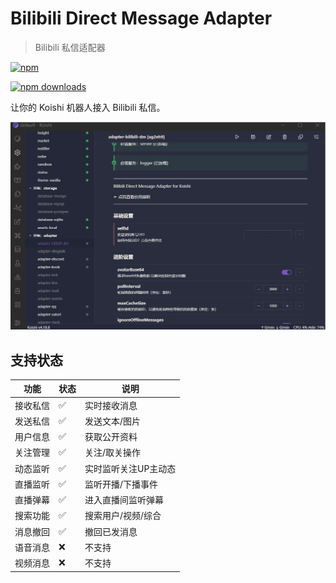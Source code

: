 # Bilibili Direct Message Adapter

> Bilibili 私信适配器

[![npm](https://img.shields.io/npm/v/koishi-plugin-adapter-bilibili-dm?style=flat-square)](https://www.npmjs.com/package/koishi-plugin-adapter-bilibili-dm)    

[![npm downloads](https://img.shields.io/npm/dm/koishi-plugin-adapter-bilibili-dm)](https://www.npmjs.com/package/koishi-plugin-adapter-bilibili-dm)


让你的 Koishi 机器人接入 Bilibili 私信。

![preview.gif](https://raw.githubusercontent.com/Roberta001/koishi-plugin-adapter-bilibili-dm/refs/heads/docs/screenshot/preview.gif)


## 支持状态

| 功能 | 状态 | 说明 |
|------|------|------|
| 接收私信 | ✅ | 实时接收消息 |
| 发送私信 | ✅ | 发送文本/图片 |
| 用户信息 | ✅ | 获取公开资料 |
| 关注管理 | ✅ | 关注/取关操作 |
| 动态监听 | ✅ | 实时监听关注UP主动态 |
| 直播监听 | ✅ | 监听开播/下播事件 |
| 直播弹幕 | ✅ | 进入直播间监听弹幕 |
| 搜索功能 | ✅ | 搜索用户/视频/综合 |
| 消息撤回 | ✅ | 撤回已发消息 |
| 语音消息 | ❌ | 不支持 |
| 视频消息 | ❌ | 不支持 |

